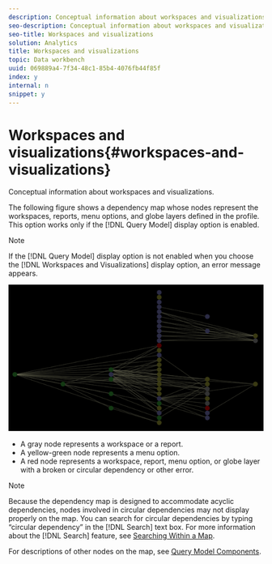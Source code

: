 ```yaml
---
description: Conceptual information about workspaces and visualizations.
seo-description: Conceptual information about workspaces and visualizations.
seo-title: Workspaces and visualizations
solution: Analytics
title: Workspaces and visualizations
topic: Data workbench
uuid: 069889a4-7f34-48c1-85b4-4076fb44f85f
index: y
internal: n
snippet: y
---
```


# Workspaces and visualizations{#workspaces-and-visualizations}

Conceptual information about workspaces and visualizations.

The following figure shows a dependency map whose nodes represent the workspaces, reports, menu options, and globe layers defined in the profile. This option works only if the [!DNL Query Model] display option is enabled.

>[!NOTE]
>
>If the [!DNL Query Model] display option is not enabled when you choose the [!DNL Workspaces and Visualizations] display option, an error message appears.

![](assets/vis_DependencyMap_QueryModelandWorkspaces.png)

* A gray node represents a workspace or a report. 
* A yellow-green node represents a menu option. 
* A red node represents a workspace, report, menu option, or globe layer with a broken or circular dependency or other error.

>[!NOTE]
>
>Because the dependency map is designed to accommodate acyclic dependencies, nodes involved in circular dependencies may not display properly on the map. You can search for circular dependencies by typing “circular dependency” in the [!DNL Search] text box. For more information about the [!DNL Search] feature, see [Searching Within a Map](../../../../../home/c-get-started/c-admin-intrf/c-dataset-mgrs/c-dep-maps/t-srch-map.md#task-a1e7065a538d46c78a7d28676d880dfb).

For descriptions of other nodes on the map, see [Query Model Components](../../../../../home/c-get-started/c-admin-intrf/c-dataset-mgrs/c-dep-maps/c-qry-mod-comp.md#concept-32c6dadd32f74179b026c7e96d47710f). 
